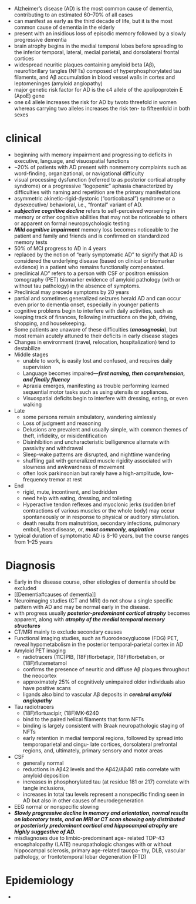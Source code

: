 - Alzheimer’s disease (AD) is the most common cause of dementia, contributing to an estimated 60–70% of all cases
- can manifest as early as the third decade of life, but it is the most common cause of dementia in the elderly
- present with an insidious loss of episodic memory followed by a slowly progressive dementia 
- brain atrophy begins in the medial temporal lobes before spreading to the inferior temporal, lateral, medial parietal, and dorsolateral frontal cortices
- widespread neuritic plaques containing amyloid beta (Aβ), neurofibrillary tangles (NFTs) composed of hyperphosphorylated tau filaments, and Aβ accumulation in blood vessel walls in cortex and leptomeninges (amyloid angiopathy)
- major genetic risk factor for AD is the ε4 allele of the apolipoprotein E (ApoE) gene
- one ε4 allele increases the risk for AD by twoto threefold in women whereas carrying two alleles increases the risk ten- to fifteenfold in both sexes
# clinical
- beginning with memory impairment and progressing to deficits in executive, language, and visuospatial functions
- ~20% of patients with AD present with nonmemory complaints such as word-finding, organizational, or navigational difficulty
- visual processing dysfunction (referred to as posterior cortical atrophy syndrome) or a progressive “logopenic” aphasia characterized by difficulties with naming and repetition are the primary manifestations
- asymmetric akinetic-rigid-dystonic (“corticobasal”) syndrome or a dysexecutive/ behavioral, i.e., “frontal” variant of AD.
- ***subjective cognitive decline*** refers to self-perceived worsening in memory or other cognitive abilities that may not be noticeable to others or apparent on formal neuropsychologic testing
- ***Mild cognitive impairment*** memory loss becomes noticeable to the patient and family and friends and is confirmed on standardized memory tests
- 50% of MCI progress to AD in 4 years
- replaced by the notion of “early symptomatic AD” to signify that AD is considered the underlying disease (based on clinical or biomarker evidence) in a patient who remains functionally compensated.
- preclinical AD” refers to a person with CSF or positron emission tomography (PET) biomarker evidence of amyloid pathology (with or without tau pathology) in the absence of symptoms.
- Preclinical may precede symptoms by 20 years 
- partial and sometimes generalized seizures herald AD and can occur even prior to dementia onset, especially in younger patients
- cognitive problems begin to interfere with daily activities, such as keeping track of finances, following instructions on the job, driving, shopping, and housekeeping. 
- Some patients are unaware of these difficulties (***anosognosia***), but most remain acutely attuned to their deficits in early disease stages
- Changes in environment (travel, relocation, hospitalization) tend to destabilize
- Middle stages 
    - unable to work, is easily lost and confused, and requires daily supervision
    - Language becomes impaired—***first naming, then comprehension, and finally fluency***
    - Apraxia emerges, manifesting as trouble performing learned sequential motor tasks such as using utensils or appliances.
    - Visuospatial deficits begin to interfere with dressing, eating, or even walking
- Late
    - some persons remain ambulatory, wandering aimlessly
    - Loss of judgment and reasoning
    - Delusions are prevalent and usually simple, with common themes of theft, infidelity, or misidentification
    - Disinhibition and uncharacteristic belligerence alternate with passivity and withdrawal
    - Sleep-wake patterns are disrupted, and nighttime wandering
    - shuffling gait with generalized muscle rigidity associated with slowness and awkwardness of movement
    - often look parkinsonian but rarely have a high-amplitude, low-frequency tremor at rest
- End 
    - rigid, mute, incontinent, and bedridden
    - need help with eating, dressing, and toileting
    - Hyperactive tendon reflexes and myoclonic jerks (sudden brief contractions of various muscles or the whole body) may occur spontaneously or in response to physical or auditory stimulation.
    - death results from malnutrition, secondary infections, pulmonary emboli, heart disease, or, ***most commonly, aspiration*** 
- typical duration of symptomatic AD is 8–10 years, but the course ranges from 1–25 years
# Diagnosis 
- Early in the disease course, other etiologies of dementia should be excluded 
- [[Dementia#causes of dementia]]
- Neuroimaging studies (CT and MRI) do not show a single specific pattern with AD and may be normal early in the disease.
- with progress usually ***posterior-predominant cortical atrophy*** becomes apparent, along with ***atrophy of the medial temporal memory structures***
- CT/MRI mainly to exclude secondary causes 
- Functional imaging studies, such as fluorodeoxyglucose (FDG) PET, reveal hypometabolism in the posterior temporal-parietal cortex in AD
- Amyloid PET imaging 
	- radiotracers (11C)PIB, (18F)florbetapir, (18F)florbetaben, or (18F)flutemetamol 
	- confirms the presence of neuritic and diffuse Aβ plaques throughout the neocortex
	- approximately 25% of cognitively unimpaired older individuals also have positive scans
	- ligands also bind to vascular Aβ deposits in ***cerebral amyloid angiopathy***
- Tau radiotracers 
	- (18F)flortuacipir, (18F)MK-6240
	- bind to the paired helical filaments that form NFTs 
	- binding is largely consistent with Braak neuropathologic staging of NFTs 
	- early retention in medial temporal regions, followed by spread into temporoparietal and cingu- late cortices, dorsolateral prefrontal regions, and, ultimately, primary sensory and motor areas 
- CSF 
	- generally normal 
	- reductions in Aβ42 levels and the Aβ42/Aβ40 ratio correlate with amyloid deposition 
	- increases in phosphorylated tau (at residue 181 or 217) correlate with tangle inclusions,
	- increases in total tau levels represent a nonspecific finding seen in AD but also in other causes of neurodegeneration
- EEG normal or nonspecific slowing 
- ***Slowly progressive decline in memory and orientation, normal results on laboratory tests, and an MRI or CT scan showing only distributed or posteriorly predominant cortical and hippocampal atrophy are highly suggestive of AD.*** 
- misdiagnoses due to limbic-predominant age- related TDP-43 encephalopathy (LATE) neuropathologic changes with or without hippocampal sclerosis, primary age-related tauopa- thy, DLB, vascular pathology, or frontotemporal lobar degeneration (FTD) 
# Epidemiology 
- 